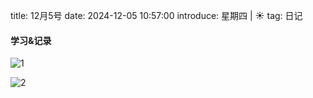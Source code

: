 title: 12月5号
date: 2024-12-05 10:57:00
introduce: 星期四 | ☀️
tag: 日记

#### 学习&记录
![1](/static/img/2024/12/05/1.jpg)

![2](/static/img/2024/12/05/2.jpg)

